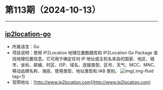 # 第113期（2024-10-13）

---
## [ip2location-go](https://github.com/ip2location/ip2location-go)
- 所属语言：Go
- 项目说明：使用 IP2Location 地理位置数据库和 IP2Location Go Package 查找地理位置信息。它可用于确定任何 IP 地址或主机名来自的国家、地区、城市、坐标、邮编、时区、ISP、域名、连接类型、区号、天气、MCC、MNC、移动品牌名称、海拔、使用类型、地址类型和 IAB 类别。
![img](https://mirror.ghproxy.com/https://raw.githubusercontent.com/xiaoxuan6/weekly/main/docs/static/images/2024-10-13/1728813681.png){.img-fluid tag=1}
- 官网地址：[http://www.ip2location.com](http://www.ip2location.com)
